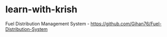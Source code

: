 # learn-with-krish

Fuel Distribution Management System - https://github.com/Gihan76/Fuel-Distribution-System
